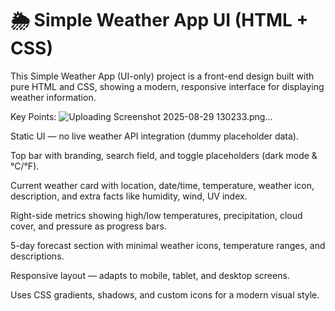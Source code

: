# 🌦️ Simple Weather App UI (HTML + CSS)

This Simple Weather App (UI-only) project is a front-end design built with pure HTML and CSS, showing a modern, responsive interface for displaying weather information.

Key Points:
![Uploading Screenshot 2025-08-29 130233.png…]()

Static UI — no live weather API integration (dummy placeholder data).

Top bar with branding, search field, and toggle placeholders (dark mode & °C/°F).

Current weather card with location, date/time, temperature, weather icon, description, and extra facts like humidity, wind, UV index.

Right-side metrics showing high/low temperatures, precipitation, cloud cover, and pressure as progress bars.

5-day forecast section with minimal weather icons, temperature ranges, and descriptions.

Responsive layout — adapts to mobile, tablet, and desktop screens.

Uses CSS gradients, shadows, and custom icons for a modern visual style.
